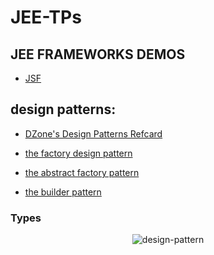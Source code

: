 # JEE-TPs

## JEE FRAMEWORKS DEMOS

* [JSF](https://github.com/ilkou/jsf-demo)


## design patterns:

* [DZone's Design Patterns Refcard](https://dzone.com/refcardz/design-patterns)

* [the factory design pattern](https://dzone.com/articles/the-factory-design-pattern)

* [the abstract factory pattern](https://dzone.com/articles/abstract-factory-design-pattern)

* [the builder pattern](https://dzone.com/articles/design-patterns-the-builder-pattern)

### Types

<div align="center"><div align="center">

![design-pattern](https://github.com/ilkou/JEE-TPs/tree/main/resources/Design-Patterns-in-Java.png "design-pattern")

</div>
